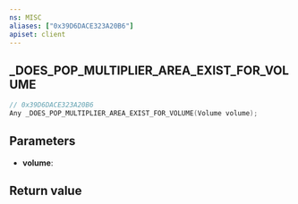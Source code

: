 ```yaml
---
ns: MISC
aliases: ["0x39D6DACE323A20B6"]
apiset: client
---
```

## _DOES_POP_MULTIPLIER_AREA_EXIST_FOR_VOLUME

```c
// 0x39D6DACE323A20B6
Any _DOES_POP_MULTIPLIER_AREA_EXIST_FOR_VOLUME(Volume volume);
```


## Parameters
* **volume**:

## Return value

